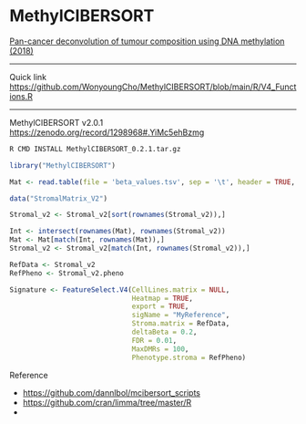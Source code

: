 # MethylCIBERSORT
[Pan-cancer deconvolution of tumour composition using DNA methylation (2018)](https://www.nature.com/articles/s41467-018-05570-1)


---

Quick link
https://github.com/WonyoungCho/MethylCIBERSORT/blob/main/R/V4_Functions.R

---


MethylCIBERSORT v2.0.1 https://zenodo.org/record/1298968#.YiMc5ehBzmg

```bash
R CMD INSTALL MethylCIBERSORT_0.2.1.tar.gz
```

```R
library("MethylCIBERSORT")

Mat <- read.table(file = 'beta_values.tsv', sep = '\t', header = TRUE, row.names = 1)

data("StromalMatrix_V2")

Stromal_v2 <- Stromal_v2[sort(rownames(Stromal_v2)),]

Int <- intersect(rownames(Mat), rownames(Stromal_v2))
Mat <- Mat[match(Int, rownames(Mat)),]
Stromal_v2 <- Stromal_v2[match(Int, rownames(Stromal_v2)),]

RefData <- Stromal_v2
RefPheno <- Stromal_v2.pheno

Signature <- FeatureSelect.V4(CellLines.matrix = NULL,
                              Heatmap = TRUE,
                              export = TRUE,
                              sigName = "MyReference",
                              Stroma.matrix = RefData,
                              deltaBeta = 0.2,
                              FDR = 0.01,
                              MaxDMRs = 100,
                              Phenotype.stroma = RefPheno)
```


Reference
- https://github.com/dannlbol/mcibersort_scripts
- https://github.com/cran/limma/tree/master/R
- 
